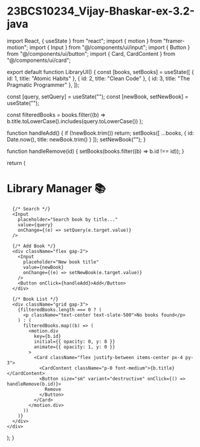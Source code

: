 # 23BCS10234_Vijay-Bhaskar-ex-3.2-java

import React, { useState } from "react";
import { motion } from "framer-motion";
import { Input } from "@/components/ui/input";
import { Button } from "@/components/ui/button";
import { Card, CardContent } from "@/components/ui/card";

export default function LibraryUI() {
  const [books, setBooks] = useState([
    { id: 1, title: "Atomic Habits" },
    { id: 2, title: "Clean Code" },
    { id: 3, title: "The Pragmatic Programmer" },
  ]);

  const [query, setQuery] = useState("");
  const [newBook, setNewBook] = useState("");

  const filteredBooks = books.filter((b) =>
    b.title.toLowerCase().includes(query.toLowerCase())
  );

  function handleAdd() {
    if (!newBook.trim()) return;
    setBooks([
      ...books,
      { id: Date.now(), title: newBook.trim() }
    ]);
    setNewBook("");
  }

  function handleRemove(id) {
    setBooks(books.filter((b) => b.id !== id));
  }

  return (
    <div className="max-w-lg mx-auto p-6 grid gap-6">
      <h1 className="text-2xl font-bold text-center">Library Manager 📚</h1>

      {/* Search */}
      <Input
        placeholder="Search book by title..."
        value={query}
        onChange={(e) => setQuery(e.target.value)}
      />

      {/* Add Book */}
      <div className="flex gap-2">
        <Input
          placeholder="New book title"
          value={newBook}
          onChange={(e) => setNewBook(e.target.value)}
        />
        <Button onClick={handleAdd}>Add</Button>
      </div>

      {/* Book List */}
      <div className="grid gap-3">
        {filteredBooks.length === 0 ? (
          <p className="text-center text-slate-500">No books found</p>
        ) : (
          filteredBooks.map((b) => (
            <motion.div
              key={b.id}
              initial={{ opacity: 0, y: 8 }}
              animate={{ opacity: 1, y: 0 }}
            >
              <Card className="flex justify-between items-center px-4 py-3">
                <CardContent className="p-0 font-medium">{b.title}</CardContent>
                <Button size="sm" variant="destructive" onClick={() => handleRemove(b.id)}>
                  Remove
                </Button>
              </Card>
            </motion.div>
          ))
        )}
      </div>
    </div>
  );
}
